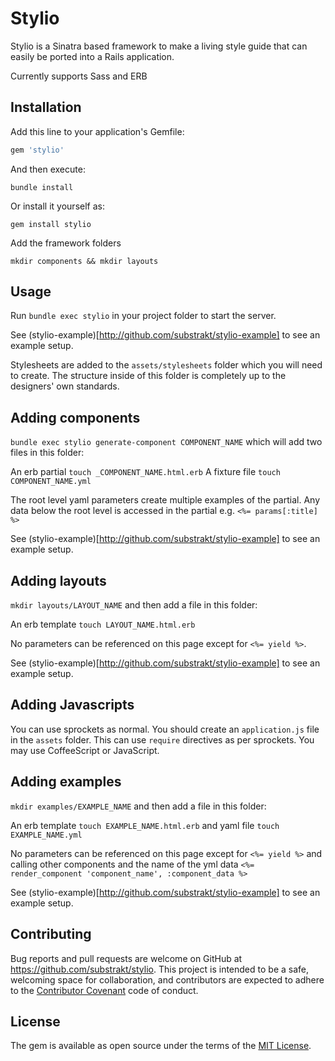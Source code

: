 # Stylio

Stylio is a Sinatra based framework to make a living style guide that can easily be ported into a Rails application.

Currently supports Sass and ERB

## Installation

Add this line to your application's Gemfile:

```ruby
gem 'stylio'
```

And then execute:

`bundle install`

Or install it yourself as:

`gem install stylio`

Add the framework folders

`mkdir components && mkdir layouts`

## Usage

Run `bundle exec stylio` in your project folder to start the server.

See (stylio-example)[http://github.com/substrakt/stylio-example] to see an example setup.

Stylesheets are added to the `assets/stylesheets` folder which you will need to create. The structure inside of this folder is completely up to the designers' own standards.

## Adding components

`bundle exec stylio generate-component COMPONENT_NAME` which will add two files in this folder:

An erb partial `touch _COMPONENT_NAME.html.erb`
A fixture file `touch COMPONENT_NAME.yml`

The root level yaml parameters create multiple examples of the partial. Any data below the root level is accessed in the partial e.g. `<%= params[:title] %>`

See (stylio-example)[http://github.com/substrakt/stylio-example] to see an example setup.

## Adding layouts

`mkdir layouts/LAYOUT_NAME` and then add a file in this folder:

An erb template `touch LAYOUT_NAME.html.erb`

No parameters can be referenced on this page except for `<%= yield %>`.

See (stylio-example)[http://github.com/substrakt/stylio-example] to see an example setup.

## Adding Javascripts

You can use sprockets as normal. You should create an `application.js` file in the `assets` folder. This can use `require` directives as per sprockets. You may use CoffeeScript or JavaScript.

## Adding examples

`mkdir examples/EXAMPLE_NAME` and then add a file in this folder:

An erb template `touch EXAMPLE_NAME.html.erb`
and yaml file `touch EXAMPLE_NAME.yml`

No parameters can be referenced on this page except for `<%= yield %>` and calling other components and the name of the yml data `<%= render_component 'component_name', :component_data %>`

See (stylio-example)[http://github.com/substrakt/stylio-example] to see an example setup.

## Contributing

Bug reports and pull requests are welcome on GitHub at https://github.com/substrakt/stylio. This project is intended to be a safe, welcoming space for collaboration, and contributors are expected to adhere to the [Contributor Covenant](contributor-covenant.org) code of conduct.

## License

The gem is available as open source under the terms of the [MIT License](http://opensource.org/licenses/MIT).
